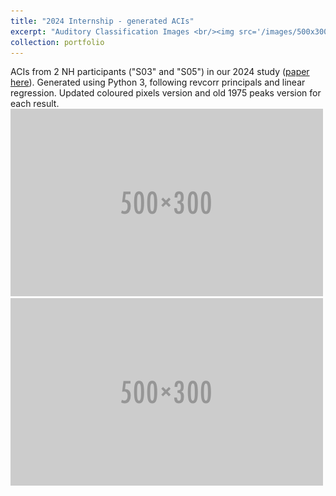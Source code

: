 ```yaml
---
title: "2024 Internship - generated ACIs"
excerpt: "Auditory Classification Images <br/><img src='/images/500x300.png'><img src='/images/500x300.png'>"
collection: portfolio
---
```


ACIs from 2 NH participants ("S03" and "S05") in our 2024 study ([paper here](http://azallb.github.io/files/report_M1_internship_2024ENS.pdf)). Generated using Python 3, following revcorr principals and linear regression. Updated coloured pixels version and old 1975 peaks version for each result.
<img src='/images/500x300.png'> <br> <img src='/images/500x300.png'>